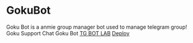 # GokuBot
Goku Bot is a anmie group manager bot used to manage telegram group!
Goku Support Chat
Goku Bot
[TG BOT LAB](https://t.me/TGBotLab)
[Deploy](https://heroku.com/deploy?template=https://github.com/sakshameng/GokuBot.git)
